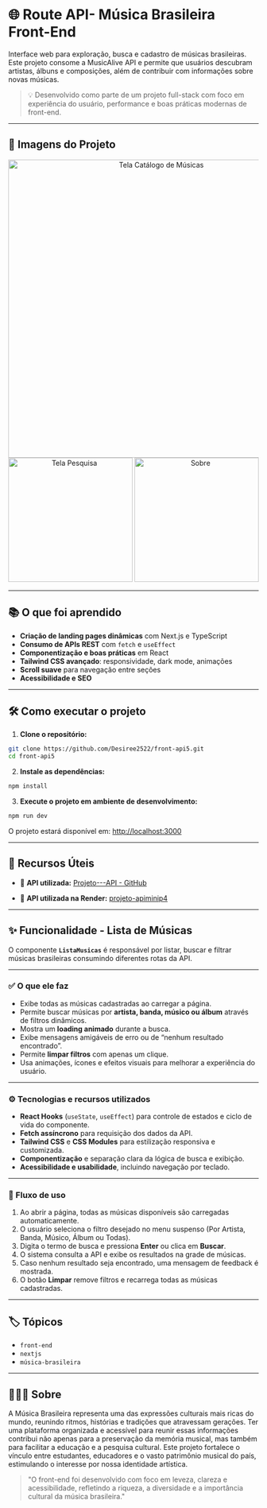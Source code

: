 # 🌐 Route API- Música Brasileira Front-End

Interface web para exploração, busca e cadastro de músicas brasileiras. Este projeto consome a MusicAlive API e permite que usuários descubram artistas, álbuns e composições, além de contribuir com informações sobre novas músicas.

>  💡 Desenvolvido como parte de um projeto full-stack com foco em experiência do usuário, performance e boas práticas modernas de front-end.

---

## 📸 Imagens do Projeto

<div align="center">
  <img src="/public/iPhone-13-PRO-localhost.png.png" width="600px" alt="Tela Catálogo de Músicas" />
  <br />
  <img src="/public/iPad-Mini-localhost.png.png" width="250px" alt="Tela Pesquisa" />
  <img src="/public/iPhone-14-(iOS-16)-localhost.png.png" width="250px" alt="Sobre" />
</div>

---

## 📚 O que foi aprendido


- **Criação de landing pages dinâmicas** com Next.js e TypeScript
- **Consumo de APIs REST** com `fetch` e `useEffect`
- **Componentização e boas práticas** em React
- **Tailwind CSS avançado**: responsividade, dark mode, animações
- **Scroll suave** para navegação entre seções
- **Acessibilidade e SEO**

---

## 🛠️ Como executar o projeto

1. **Clone o repositório:**

```bash
git clone https://github.com/Desiree2522/front-api5.git
cd front-api5
```

2. **Instale as dependências:**

```bash
npm install


```

3. **Execute o projeto em ambiente de desenvolvimento:**

```bash
npm run dev
```

O projeto estará disponível em: [http://localhost:3000](http://localhost:3000/)

---

## 🔗 Recursos Úteis

- 🔌 **API utilizada:** [Projeto---API - GitHub](https://github.com/Desiree2522/Projeto---API)

- 🔌 **API utilizada na Render:** [projeto-apiminip4](https://projeto-apiminip4.onrender.com)

---

## ✨ Funcionalidade - Lista de Músicas

O componente **`ListaMusicas`** é responsável por listar, buscar e filtrar músicas brasileiras consumindo diferentes rotas da API.

---

### ✅ O que ele faz

- Exibe todas as músicas cadastradas ao carregar a página.
- Permite buscar músicas por **artista, banda, músico ou álbum** através de filtros dinâmicos.
- Mostra um **loading animado** durante a busca.
- Exibe mensagens amigáveis de erro ou de “nenhum resultado encontrado”.
- Permite **limpar filtros** com apenas um clique.
- Usa animações, ícones e efeitos visuais para melhorar a experiência do usuário.

---

### ⚙️ Tecnologias e recursos utilizados

- **React Hooks** (`useState`, `useEffect`) para controle de estados e ciclo de vida do componente.
- **Fetch assíncrono** para requisição dos dados da API.
- **Tailwind CSS** e **CSS Modules** para estilização responsiva e customizada.
- **Componentização** e separação clara da lógica de busca e exibição.
- **Acessibilidade e usabilidade**, incluindo navegação por teclado.

---

### 📌 Fluxo de uso

1. Ao abrir a página, todas as músicas disponíveis são carregadas automaticamente.
2. O usuário seleciona o filtro desejado no menu suspenso (Por Artista, Banda, Músico, Álbum ou Todas).
3. Digita o termo de busca e pressiona **Enter** ou clica em **Buscar**.
4. O sistema consulta a API e exibe os resultados na grade de músicas.
5. Caso nenhum resultado seja encontrado, uma mensagem de feedback é mostrada.
6. O botão **Limpar** remove filtros e recarrega todas as músicas cadastradas.

---

## 🏷️ Tópicos

- `front-end`
- `nextjs`
- `música-brasileira`

---

## 🙋🏾‍♂️ Sobre

A Música Brasileira representa uma das expressões culturais mais ricas do mundo, reunindo ritmos, histórias e tradições que atravessam gerações. Ter uma plataforma organizada e acessível para reunir essas informações contribui não apenas para a preservação da memória musical, mas também para facilitar a educação e a pesquisa cultural. Este projeto fortalece o vínculo entre estudantes, educadores e o vasto patrimônio musical do país, estimulando o interesse por nossa identidade artística.

> "O front-end foi desenvolvido com foco em leveza, clareza e acessibilidade, refletindo a riqueza, a diversidade e a importância cultural da música brasileira."